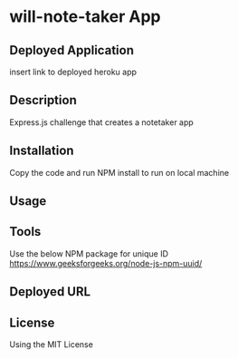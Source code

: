# will-note-taker App

## Deployed Application
insert link to deployed heroku app 

## Description 
Express.js challenge that creates a notetaker app 

## Installation
Copy the code and run NPM install to run on local machine

## Usage

## Tools 
Use the below NPM package for unique ID 
https://www.geeksforgeeks.org/node-js-npm-uuid/

## Deployed URL

## License 
Using the MIT License